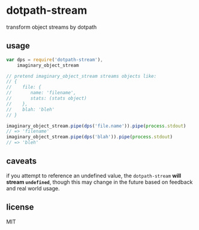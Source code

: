 dotpath-stream
===

transform object streams by dotpath

## usage

```js
var dps = require('dotpath-stream'),
    imaginary_object_stream

// pretend imaginary_object_stream streams objects like:
// {
//    file: {
//       name: 'filename',
//       stats: (stats object)
//    },
//    blah: 'bleh'
// }

imaginary_object_stream.pipe(dps('file.name')).pipe(process.stdout)
// => 'filename'
imaginary_object_stream.pipe(dps('blah')).pipe(process.stdout)
// => 'bleh'
```

## caveats

if you attempt to reference an undefined value, the `dotpath-stream` **will
stream `undefined`**, though this may change in the future based on feedback
and real world usage.

## license

MIT
